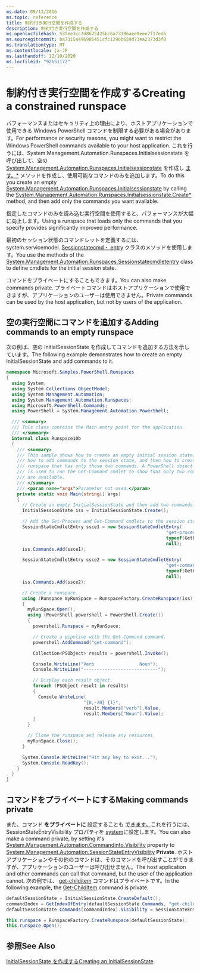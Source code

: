 ```yaml
---
ms.date: 09/13/2016
ms.topic: reference
title: 制約付き実行空間を作成する
description: 制約付き実行空間を作成する
ms.openlocfilehash: 53fee3cc7d8625425bc6a73196aee9eee7f17ed6
ms.sourcegitcommit: ba7315a496986451cfc1296b659d73ea2373d3f0
ms.translationtype: MT
ms.contentlocale: ja-JP
ms.lasthandoff: 12/10/2020
ms.locfileid: "92651172"
---
```

# <a name="creating-a-constrained-runspace"></a><span data-ttu-id="981f6-103">制約付き実行空間を作成する</span><span class="sxs-lookup"><span data-stu-id="981f6-103">Creating a constrained runspace</span></span>

<span data-ttu-id="981f6-104">パフォーマンスまたはセキュリティ上の理由により、ホストアプリケーションで使用できる Windows PowerShell コマンドを制限する必要がある場合があります。</span><span class="sxs-lookup"><span data-stu-id="981f6-104">For performance or security reasons, you might want to restrict the Windows PowerShell commands available to your host application.</span></span> <span data-ttu-id="981f6-105">これを行うには、System.Management.Automation.Runspaces.Initialsessionstate を呼び出して、空の [System.Management.Automation.Runspaces.Initialsessionstate](/dotnet/api/System.Management.Automation.Runspaces.InitialSessionState) を作成し [ ます。\*](/dotnet/api/System.Management.Automation.Runspaces.InitialSessionState.Create) メソッドを作成し、使用可能なコマンドのみを追加します。</span><span class="sxs-lookup"><span data-stu-id="981f6-105">To do this you create an empty [System.Management.Automation.Runspaces.Initialsessionstate](/dotnet/api/System.Management.Automation.Runspaces.InitialSessionState) by calling the [System.Management.Automation.Runspaces.Initialsessionstate.Create\*](/dotnet/api/System.Management.Automation.Runspaces.InitialSessionState.Create) method, and then add only the commands you want available.</span></span>

 <span data-ttu-id="981f6-106">指定したコマンドのみを読み込む実行空間を使用すると、パフォーマンスが大幅に向上します。</span><span class="sxs-lookup"><span data-stu-id="981f6-106">Using a runspace that loads only the commands that you specify provides significantly improved performance.</span></span>

 <span data-ttu-id="981f6-107">最初のセッション状態のコマンドレットを定義するには、system.servicemodel. [Sessionstatecmd・ entry](/dotnet/api/System.Management.Automation.Runspaces.SessionStateCmdletEntry) クラスのメソッドを使用します。</span><span class="sxs-lookup"><span data-stu-id="981f6-107">You use the methods of the [System.Management.Automation.Runspaces.Sessionstatecmdletentry](/dotnet/api/System.Management.Automation.Runspaces.SessionStateCmdletEntry) class to define cmdlets for the initial session state.</span></span>

 <span data-ttu-id="981f6-108">コマンドをプライベートにすることもできます。</span><span class="sxs-lookup"><span data-stu-id="981f6-108">You can also make commands private.</span></span> <span data-ttu-id="981f6-109">プライベートコマンドはホストアプリケーションで使用できますが、アプリケーションのユーザーは使用できません。</span><span class="sxs-lookup"><span data-stu-id="981f6-109">Private commands can be used by the host application, but not by users of the application.</span></span>

## <a name="adding-commands-to-an-empty-runspace"></a><span data-ttu-id="981f6-110">空の実行空間にコマンドを追加する</span><span class="sxs-lookup"><span data-stu-id="981f6-110">Adding commands to an empty runspace</span></span>

 <span data-ttu-id="981f6-111">次の例は、空の InitialSessionState を作成してコマンドを追加する方法を示しています。</span><span class="sxs-lookup"><span data-stu-id="981f6-111">The following example demonstrates how to create an empty InitialSessionState and add commands to it.</span></span>

```csharp
namespace Microsoft.Samples.PowerShell.Runspaces
{
  using System;
  using System.Collections.ObjectModel;
  using System.Management.Automation;
  using System.Management.Automation.Runspaces;
  using Microsoft.PowerShell.Commands;
  using PowerShell = System.Management.Automation.PowerShell;

  /// <summary>
  /// This class contains the Main entry point for the application.
  /// </summary>
  internal class Runspace10b
  {
    /// <summary>
    /// This sample shows how to create an empty initial session state,
    /// how to add commands to the session state, and then how to create a
    /// runspace that has only those two commands. A PowerShell object
    /// is used to run the Get-Command cmdlet to show that only two commands
    /// are available.
    /// </summary>
    /// <param name="args">Parameter not used.</param>
    private static void Main(string[] args)
    {
      // Create an empty InitialSessionState and then add two commands.
      InitialSessionState iss = InitialSessionState.Create();

      // Add the Get-Process and Get-Command cmdlets to the session state.
      SessionStateCmdletEntry ssce1 = new SessionStateCmdletEntry(
                                                            "get-process",
                                                            typeof(GetProcessCommand),
                                                            null);
      iss.Commands.Add(ssce1);

      SessionStateCmdletEntry ssce2 = new SessionStateCmdletEntry(
                                                            "get-command",
                                                            typeof(GetCommandCommand),
                                                            null);
      iss.Commands.Add(ssce2);

      // Create a runspace.
      using (Runspace myRunSpace = RunspaceFactory.CreateRunspace(iss))
      {
        myRunSpace.Open();
        using (PowerShell powershell = PowerShell.Create())
        {
          powershell.Runspace = myRunSpace;

          // Create a pipeline with the Get-Command command.
          powershell.AddCommand("get-command");

          Collection<PSObject> results = powershell.Invoke();

          Console.WriteLine("Verb                 Noun");
          Console.WriteLine("----------------------------");

          // Display each result object.
          foreach (PSObject result in results)
          {
            Console.WriteLine(
                             "{0,-20} {1}",
                             result.Members["verb"].Value,
                             result.Members["Noun"].Value);
          }
        }

        // Close the runspace and release any resources.
        myRunSpace.Close();
      }

      System.Console.WriteLine("Hit any key to exit...");
      System.Console.ReadKey();
    }
  }
}
```

## <a name="making-commands-private"></a><span data-ttu-id="981f6-112">コマンドをプライベートにする</span><span class="sxs-lookup"><span data-stu-id="981f6-112">Making commands private</span></span>

 <span data-ttu-id="981f6-113">また、コマンド **をプライベートに** 設定することも [できます。](/dotnet/api/System.Management.Automation.CommandInfo.Visibility)これを行うには、SessionStateEntryVisibility プロパティを [system](/dotnet/api/System.Management.Automation.SessionStateEntryVisibility)に設定します。</span><span class="sxs-lookup"><span data-stu-id="981f6-113">You can also make a command private, by setting it's [System.Management.Automation.Commandinfo.Visibility](/dotnet/api/System.Management.Automation.CommandInfo.Visibility) property to [System.Management.Automation.SessionStateEntryVisibility](/dotnet/api/System.Management.Automation.SessionStateEntryVisibility) **Private**.</span></span> <span data-ttu-id="981f6-114">ホストアプリケーションやその他のコマンドは、そのコマンドを呼び出すことができますが、アプリケーションのユーザーは呼び出せません。</span><span class="sxs-lookup"><span data-stu-id="981f6-114">The host application and other commands can call that command, but the user of the application cannot.</span></span> <span data-ttu-id="981f6-115">次の例では、 [get-childitem](/powershell/module/Microsoft.PowerShell.Management/Get-ChildItem) コマンドはプライベートです。</span><span class="sxs-lookup"><span data-stu-id="981f6-115">In the following example, the [Get-ChildItem](/powershell/module/Microsoft.PowerShell.Management/Get-ChildItem) command is private.</span></span>

```csharp
defaultSessionState = InitialSessionState.CreateDefault();
commandIndex = GetIndexOfEntry(defaultSessionState.Commands, "get-childitem");
defaultSessionState.Commands[commandIndex].Visibility = SessionStateEntryVisibility.Private;

this.runspace = RunspaceFactory.CreateRunspace(defaultSessionState);
this.runspace.Open();
```

## <a name="see-also"></a><span data-ttu-id="981f6-116">参照</span><span class="sxs-lookup"><span data-stu-id="981f6-116">See Also</span></span>

 [<span data-ttu-id="981f6-117">InitialSessionState を作成する</span><span class="sxs-lookup"><span data-stu-id="981f6-117">Creating an InitialSessionState</span></span>](./creating-an-initialsessionstate.md)
